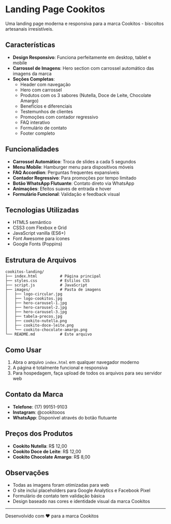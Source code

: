 # Landing Page Cookitos

Uma landing page moderna e responsiva para a marca Cookitos - biscoitos artesanais irresistíveis.

## Características

- **Design Responsivo**: Funciona perfeitamente em desktop, tablet e mobile
- **Carrossel de Imagens**: Hero section com carrossel automático das imagens da marca
- **Seções Completas**: 
  - Header com navegação
  - Hero com carrossel
  - Produtos com os 3 sabores (Nutella, Doce de Leite, Chocolate Amargo)
  - Benefícios e diferenciais
  - Testemunhos de clientes
  - Promoções com contador regressivo
  - FAQ interativo
  - Formulário de contato
  - Footer completo

## Funcionalidades

- **Carrossel Automático**: Troca de slides a cada 5 segundos
- **Menu Mobile**: Hamburger menu para dispositivos móveis
- **FAQ Accordion**: Perguntas frequentes expansíveis
- **Contador Regressivo**: Para promoções por tempo limitado
- **Botão WhatsApp Flutuante**: Contato direto via WhatsApp
- **Animações**: Efeitos suaves de entrada e hover
- **Formulário Funcional**: Validação e feedback visual

## Tecnologias Utilizadas

- HTML5 semântico
- CSS3 com Flexbox e Grid
- JavaScript vanilla (ES6+)
- Font Awesome para ícones
- Google Fonts (Poppins)

## Estrutura de Arquivos

```
cookitos-landing/
├── index.html          # Página principal
├── styles.css          # Estilos CSS
├── script.js           # JavaScript
├── images/             # Pasta de imagens
│   ├── logo-circular.jpg
│   ├── logo-cookitos.jpg
│   ├── hero-carousel-1.jpg
│   ├── hero-carousel-2.jpg
│   ├── hero-carousel-3.jpg
│   ├── tabela-precos.jpg
│   ├── cookito-nutella.png
│   ├── cookito-doce-leite.png
│   └── cookito-chocolate-amargo.png
└── README.md           # Este arquivo
```

## Como Usar

1. Abra o arquivo `index.html` em qualquer navegador moderno
2. A página é totalmente funcional e responsiva
3. Para hospedagem, faça upload de todos os arquivos para seu servidor web

## Contato da Marca

- **Telefone**: (17) 99151-9103
- **Instagram**: @cookitooos
- **WhatsApp**: Disponível através do botão flutuante

## Preços dos Produtos

- **Cookito Nutella**: R$ 12,00
- **Cookito Doce de Leite**: R$ 12,00
- **Cookito Chocolate Amargo**: R$ 8,00

## Observações

- Todas as imagens foram otimizadas para web
- O site inclui placeholders para Google Analytics e Facebook Pixel
- Formulário de contato tem validação básica
- Design baseado nas cores e identidade visual da marca Cookitos

---

Desenvolvido com ❤️ para a marca Cookitos
